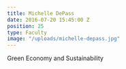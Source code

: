 ```yaml
---
title: Michelle DePass
date: 2016-07-20 15:45:00 Z
position: 25
type: Faculty
image: "/uploads/michelle-depass.jpg"
---
```


Green Economy and Sustainability
